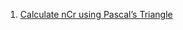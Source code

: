 1. [Calculate nCr using Pascal’s Triangle](https://www.geeksforgeeks.org/calculate-ncr-using-pascals-triangle/)
